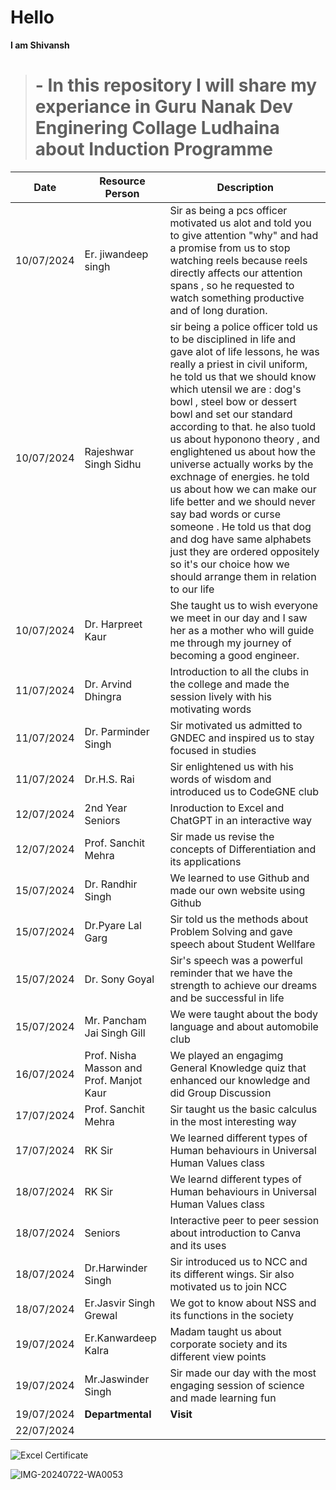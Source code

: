 # Hello
**I am Shivansh** 
> # - **In this repository I will share my experiance in Guru Nanak Dev Enginering Collage Ludhaina about Induction Programme**

| Date | Resource Person | Description |
| ---- | --------------- | ----------- |
| 10/07/2024 | Er. jiwandeep singh | Sir as being a pcs officer motivated us alot and told you to give attention "why" and had a promise from us to stop watching reels because reels directly affects our attention spans , so he requested to watch something productive and of long duration. |
| 10/07/2024 | Rajeshwar Singh Sidhu | sir being a police officer told us to be disciplined in life and gave alot of life lessons, he was really a priest in civil uniform, he told us that we should know which utensil we are : dog's bowl , steel bow or dessert bowl and set our standard according to that. he also tuold us about hyponono theory , and englightened us about how the universe actually works by the exchnage of energies. he told us about how we can make our life better and we should never say bad words or curse someone . He told us that dog and dog have same alphabets just they are ordered oppositely so it's our choice how we should arrange them in relation to our life |
| 10/07/2024 | Dr. Harpreet Kaur | She taught us to wish everyone we meet in our day and I saw her as a mother who will guide me through my journey of becoming a good engineer. |
| 11/07/2024 | Dr. Arvind Dhingra | Introduction to all the clubs in the college and made the session lively with his motivating words  |
| 11/07/2024 | Dr. Parminder Singh | Sir motivated us admitted to GNDEC and inspired us to stay focused in studies |
| 11/07/2024 | Dr.H.S. Rai | Sir enlightened us with his words of wisdom and introduced us to CodeGNE club |
| 12/07/2024 | 2nd Year Seniors | Inroduction to Excel and ChatGPT in an interactive way |
| 12/07/2024 | Prof. Sanchit Mehra| Sir made us revise the concepts of Differentiation and its applications |
| 15/07/2024 | Dr. Randhir Singh | We learned to use Github and made our own website using Github |
| 15/07/2024 | Dr.Pyare Lal Garg | Sir told us the methods about Problem Solving and gave speech about Student Wellfare |
| 15/07/2024 | Dr. Sony Goyal | Sir's speech was a powerful reminder that we have the strength to achieve our dreams and be successful in life |
| 15/07/2024 | Mr. Pancham Jai Singh Gill | We were taught about the body language and about automobile club |
|  16/07/2024 | Prof. Nisha Masson and Prof. Manjot Kaur | We played an engagimg General Knowledge quiz that enhanced our knowledge and did Group Discussion |
|17/07/2024 | Prof. Sanchit Mehra | Sir taught us the basic calculus in the most interesting way  |
|17/07/2024 | RK Sir | We learned different types of Human behaviours in Universal Human Values class |
|18/07/2024 | RK Sir | We learnd different types of Human behaviours in  Universal Human Values class |
|18/07/2024| Seniors | Interactive peer to peer session about introduction to Canva and its uses |
|18/07/2024| Dr.Harwinder Singh | Sir introduced us to NCC and its different wings. Sir also motivated us to join NCC |
|18/07/2024| Er.Jasvir Singh Grewal | We got to know about NSS and its functions in the society |
|19/07/2024|Er.Kanwardeep Kalra| Madam taught us about corporate society and its different view points |
|19/07/2024| Mr.Jaswinder Singh | Sir made our day with the most engaging session of science and made learning fun |
|19/07/2024| **Departmental** | **Visit** |
|22/07/2024| 



![Excel Certificate](https://github.com/user-attachments/assets/2e690cff-fea6-4427-830b-8411a3d8f960)

![IMG-20240722-WA0053](https://github.com/user-attachments/assets/dcd737b2-e4ba-4b6b-8a0c-f035778cad4c)

